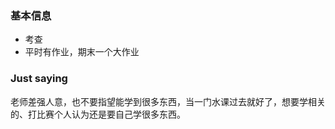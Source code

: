 ### 基本信息
- 考查
- 平时有作业，期末一个大作业

### Just saying
老师差强人意，也不要指望能学到很多东西，当一门水课过去就好了，想要学相关的、打比赛个人认为还是要自己学很多东西。

